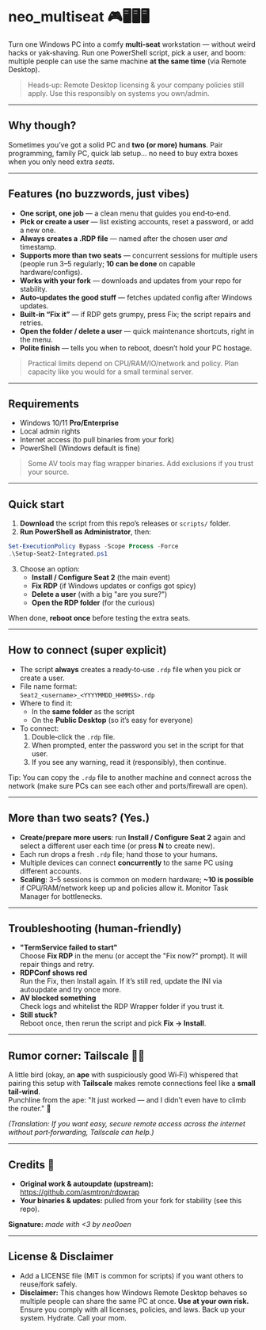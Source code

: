 # neo_multiseat 🎮🖥️🖥️🖥️

Turn one Windows PC into a comfy **multi‑seat** workstation — without weird hacks or yak‑shaving.
Run one PowerShell script, pick a user, and boom: multiple people can use the same machine **at the same time** (via Remote Desktop).

> Heads‑up: Remote Desktop licensing & your company policies still apply. Use this responsibly on systems you own/admin.

---

## Why though?

Sometimes you’ve got a solid PC and **two (or more) humans**. Pair programming, family PC, quick lab setup… no need to buy extra boxes when you only need extra *seats*.

---

## Features (no buzzwords, just vibes)

- **One script, one job** — a clean menu that guides you end‑to‑end.
- **Pick or create a user** — list existing accounts, reset a password, or add a new one.
- **Always creates a .RDP file** — named after the chosen user *and* timestamp.
- **Supports more than two seats** — concurrent sessions for multiple users (people run 3–5 regularly; **10 can be done** on capable hardware/configs).
- **Works with your fork** — downloads and updates from your repo for stability.
- **Auto‑updates the good stuff** — fetches updated config after Windows updates.
- **Built‑in “Fix it”** — if RDP gets grumpy, press Fix; the script repairs and retries.
- **Open the folder / delete a user** — quick maintenance shortcuts, right in the menu.
- **Polite finish** — tells you when to reboot, doesn’t hold your PC hostage.

> Practical limits depend on CPU/RAM/IO/network and policy. Plan capacity like you would for a small terminal server.

---

## Requirements

- Windows 10/11 **Pro/Enterprise**
- Local admin rights
- Internet access (to pull binaries from your fork)
- PowerShell (Windows default is fine)

> Some AV tools may flag wrapper binaries. Add exclusions if you trust your source.

---

## Quick start

1. **Download** the script from this repo’s releases or `scripts/` folder.  
2. **Run PowerShell as Administrator**, then:

```powershell
Set-ExecutionPolicy Bypass -Scope Process -Force
.\Setup-Seat2-Integrated.ps1
```

3. Choose an option:
   - **Install / Configure Seat 2** (the main event)  
   - **Fix RDP** (if Windows updates or configs got spicy)  
   - **Delete a user** (with a big "are you sure?")  
   - **Open the RDP folder** (for the curious)

When done, **reboot once** before testing the extra seats.

---

## How to connect (super explicit)

- The script **always** creates a ready‑to‑use `.rdp` file when you pick or create a user.
- File name format:  
  `Seat2_<username>_<YYYYMMDD_HHMMSS>.rdp`
- Where to find it:
  - In the **same folder** as the script
  - On the **Public Desktop** (so it’s easy for everyone)
- To connect:
  1. Double‑click the `.rdp` file.
  2. When prompted, enter the password you set in the script for that user.
  3. If you see any warning, read it (responsibly), then continue.

Tip: You can copy the `.rdp` file to another machine and connect across the network (make sure PCs can see each other and ports/firewall are open).

---

## More than two seats? (Yes.)

- **Create/prepare more users**: run **Install / Configure Seat 2** again and select a different user each time (or press **N** to create new).  
- Each run drops a fresh `.rdp` file; hand those to your humans.  
- Multiple devices can connect **concurrently** to the same PC using different accounts.  
- **Scaling**: 3–5 sessions is common on modern hardware; **~10 is possible** if CPU/RAM/network keep up and policies allow it. Monitor Task Manager for bottlenecks.

---

## Troubleshooting (human‑friendly)

- **"TermService failed to start"**  
  Choose **Fix RDP** in the menu (or accept the "Fix now?" prompt). It will repair things and retry.
- **RDPConf shows red**  
  Run the Fix, then Install again. If it’s still red, update the INI via autoupdate and try once more.
- **AV blocked something**  
  Check logs and whitelist the RDP Wrapper folder if you trust it.
- **Still stuck?**  
  Reboot once, then rerun the script and pick **Fix → Install**.

---

## Rumor corner: Tailscale 🐒💨

A little bird (okay, an **ape** with suspiciously good Wi‑Fi) whispered that pairing this setup with **Tailscale** makes remote connections feel like a **small tail‑wind**.  
Punchline from the ape: "It just worked — and I didn’t even have to climb the router." 🍌

*(Translation: If you want easy, secure remote access across the internet without port‑forwarding, Tailscale can help.)*

---

## Credits 🙌

- **Original work & autoupdate (upstream):** https://github.com/asmtron/rdpwrap  
- **Your binaries & updates:** pulled from your fork for stability (see this repo).

**Signature:** *made with <3 by neo0oen*

---

## License & Disclaimer

- Add a LICENSE file (MIT is common for scripts) if you want others to reuse/fork safely.
- **Disclaimer:** This changes how Windows Remote Desktop behaves so multiple people can share the same PC at once. **Use at your own risk.** Ensure you comply with all licenses, policies, and laws. Back up your system. Hydrate. Call your mom.
